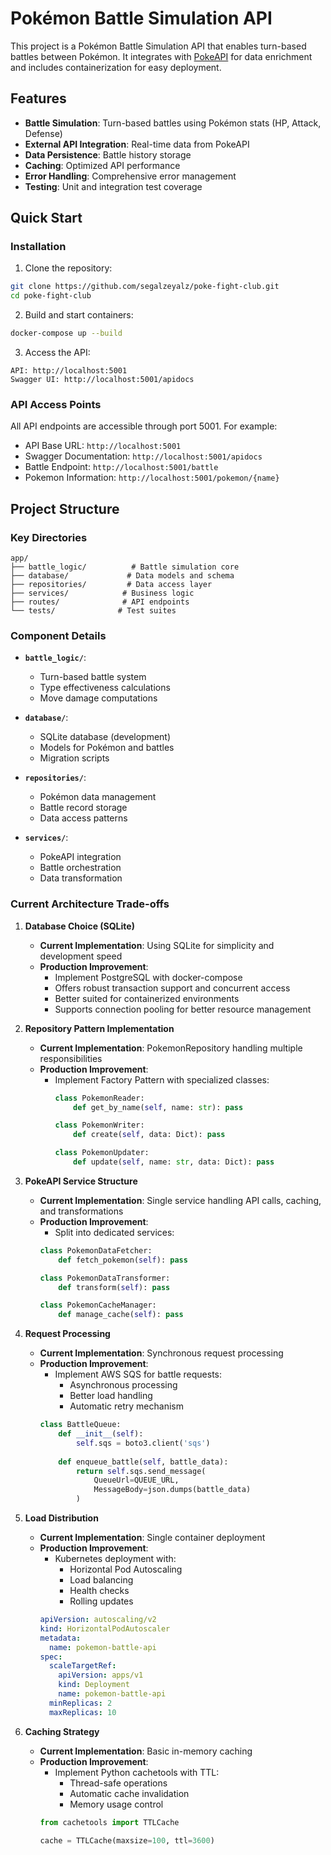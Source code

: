 # Pokémon Battle Simulation API

This project is a Pokémon Battle Simulation API that enables turn-based battles between Pokémon. It integrates with [PokeAPI](https://pokeapi.co/) for data enrichment and includes containerization for easy deployment.

## Features
- **Battle Simulation**: Turn-based battles using Pokémon stats (HP, Attack, Defense)
- **External API Integration**: Real-time data from PokeAPI
- **Data Persistence**: Battle history storage
- **Caching**: Optimized API performance
- **Error Handling**: Comprehensive error management
- **Testing**: Unit and integration test coverage

## Quick Start

### Installation
1. Clone the repository:
```bash
git clone https://github.com/segalzeyalz/poke-fight-club.git
cd poke-fight-club
```

2. Build and start containers:
```bash
docker-compose up --build
```

3. Access the API:
```plaintext
API: http://localhost:5001
Swagger UI: http://localhost:5001/apidocs
```

### API Access Points
All API endpoints are accessible through port 5001. For example:
- API Base URL: `http://localhost:5001`
- Swagger Documentation: `http://localhost:5001/apidocs`
- Battle Endpoint: `http://localhost:5001/battle`
- Pokemon Information: `http://localhost:5001/pokemon/{name}`


## Project Structure

### Key Directories
```plaintext
app/
├── battle_logic/          # Battle simulation core
├── database/             # Data models and schema
├── repositories/         # Data access layer
├── services/            # Business logic
├── routes/              # API endpoints
└── tests/              # Test suites
```

### Component Details
- **`battle_logic/`**: 
  - Turn-based battle system
  - Type effectiveness calculations
  - Move damage computations

- **`database/`**: 
  - SQLite database (development)
  - Models for Pokémon and battles
  - Migration scripts

- **`repositories/`**: 
  - Pokémon data management
  - Battle record storage
  - Data access patterns

- **`services/`**: 
  - PokeAPI integration
  - Battle orchestration
  - Data transformation


### Current Architecture Trade-offs

1. **Database Choice (SQLite)**
   - **Current Implementation**: Using SQLite for simplicity and development speed
   - **Production Improvement**: 
     - Implement PostgreSQL with docker-compose
     - Offers robust transaction support and concurrent access
     - Better suited for containerized environments
     - Supports connection pooling for better resource management

2. **Repository Pattern Implementation**
   - **Current Implementation**: PokemonRepository handling multiple responsibilities
   - **Production Improvement**: 
     - Implement Factory Pattern with specialized classes:
       ```python
       class PokemonReader:
           def get_by_name(self, name: str): pass
       
       class PokemonWriter:
           def create(self, data: Dict): pass
       
       class PokemonUpdater:
           def update(self, name: str, data: Dict): pass
       ```

3. **PokeAPI Service Structure**
   - **Current Implementation**: Single service handling API calls, caching, and transformations
   - **Production Improvement**: 
     - Split into dedicated services:
     ```python
     class PokemonDataFetcher:
         def fetch_pokemon(self): pass
     
     class PokemonDataTransformer:
         def transform(self): pass
     
     class PokemonCacheManager:
         def manage_cache(self): pass
     ```

4. **Request Processing**
   - **Current Implementation**: Synchronous request processing
   - **Production Improvement**: 
     - Implement AWS SQS for battle requests:
       - Asynchronous processing
       - Better load handling
       - Automatic retry mechanism
     ```python
     class BattleQueue:
         def __init__(self):
             self.sqs = boto3.client('sqs')
             
         def enqueue_battle(self, battle_data):
             return self.sqs.send_message(
                 QueueUrl=QUEUE_URL,
                 MessageBody=json.dumps(battle_data)
             )
     ```

5. **Load Distribution**
   - **Current Implementation**: Single container deployment
   - **Production Improvement**: 
     - Kubernetes deployment with:
       - Horizontal Pod Autoscaling
       - Load balancing
       - Health checks
       - Rolling updates
     ```yaml
     apiVersion: autoscaling/v2
     kind: HorizontalPodAutoscaler
     metadata:
       name: pokemon-battle-api
     spec:
       scaleTargetRef:
         apiVersion: apps/v1
         kind: Deployment
         name: pokemon-battle-api
       minReplicas: 2
       maxReplicas: 10
     ```

6. **Caching Strategy**
   - **Current Implementation**: Basic in-memory caching
   - **Production Improvement**: 
     - Implement Python cachetools with TTL:
       - Thread-safe operations
       - Automatic cache invalidation
       - Memory usage control
     ```python
     from cachetools import TTLCache
     
     cache = TTLCache(maxsize=100, ttl=3600)
     ```